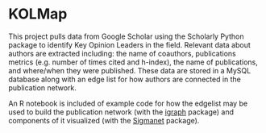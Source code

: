 # KOLMap
This project pulls data from Google Scholar using the Scholarly Python package to identify Key Opinion Leaders in the field. Relevant data about authors are extracted including: the name of coauthors, publications metrics (e.g. number of times cited and h-index), the name of publications, and where/when they were published. These data are stored in a MySQL database along with an edge list for how authors are connected in the publication network.

An R notebook is included of example code for how the edgelist may be used to build the publication network (with the [igraph](https://igraph.org/r/) package) and components of it visualized (with the [Sigmanet](https://github.com/iankloo/sigmaNet) package). 
